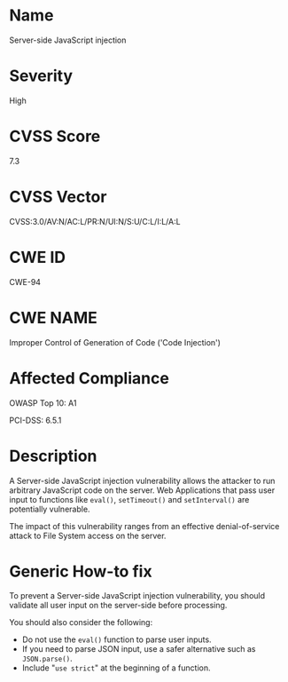 
# Name

Server-side JavaScript injection

# Severity

High

# CVSS Score

7.3

# CVSS Vector

CVSS:3.0/AV:N/AC:L/PR:N/UI:N/S:U/C:L/I:L/A:L

# CWE ID

CWE-94

# CWE NAME 

Improper Control of Generation of Code ('Code Injection')

# Affected Compliance

OWASP Top 10: A1

PCI-DSS: 6.5.1

# Description

A Server-side JavaScript injection vulnerability allows the attacker to run arbitrary JavaScript code on the server. Web Applications that pass user input to functions like `eval()`, `setTimeout()` and `setInterval()` are potentially vulnerable.

The impact of this vulnerability ranges from an effective denial-of-service attack to File System access on the server.

# Generic How-to fix

To prevent a Server-side JavaScript injection vulnerability, you should validate all user input on the server-side before processing. 

You should also consider the following:
* Do not use the `eval()` function to parse user inputs. 
* If you need to parse JSON input, use a safer alternative such as `JSON.parse()`.
* Include "```use strict```" at the beginning of a function.
